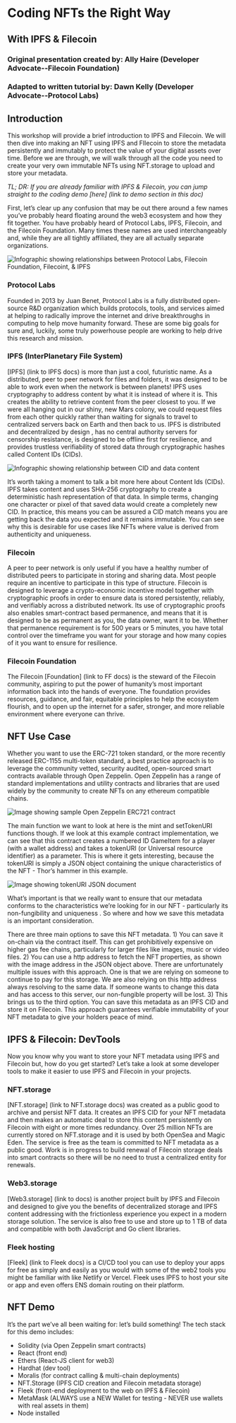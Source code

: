 # Coding NFTs the Right Way

## With IPFS & Filecoin

### Original presentation created by: Ally Haire (Developer Advocate--Filecoin Foundation)

### Adapted to written tutorial by: Dawn Kelly (Developer Advocate--Protocol Labs)

## Introduction

This workshop will provide a brief introduction to IPFS and Filecoin. We will then dive into making an NFT using IPFS and FIlecoin to store the metadata persistently and immutably to protect the value of your digital assets over time. Before we are through, we will walk through all the code you need to create your very own immutable NFTs using NFT.storage to upload and store your metadata.

[comment]: # (TODO: link needed)

*TL; DR: If you are already familiar with IPFS & Filecoin, you can jump straight to the coding demo [here] (link to demo section in this doc)*

First, let’s clear up any confusion that may be out there around a few names you’ve probably heard floating around the web3 ecosystem and how they fit together. You have probably heard of Protocol Labs, IPFS, Filecoin, and the Filecoin Foundation. Many times these names are used interchangeably and, while they are all tightly affiliated, they are all actually separate organizations.

[comment]: # (TODO: infographic showing PL, FF, F, & IPFS logos & relationships)

![Infographic showing relationships between Protocol Labs, Filecoin Foundation, Filecoint, & IPFS](https://www.markdownguide.org/assets/images/tux.png)

### Protocol Labs

Founded in 2013 by Juan Benet, Protocol Labs is a fully distributed open-source R&D organization which builds protocols, tools, and services aimed at helping to radically improve the internet and drive breakthroughs in computing to help move humanity forward. These are some big goals for sure and, luckily, some truly powerhouse people are working to help drive this research and mission.

### IPFS (InterPlanetary File System)

[comment]: # (TODO: link to IPFS docs)

[IPFS] (link to IPFS docs) is more than just a cool, futuristic name. As a distributed, peer to peer network for files and folders, it was designed to be able to work even when the network is between planets! IPFS uses cryptography to address content by what it is instead of where it is. This creates the ability to retrieve content from the peer closest to you. If we were all hanging out in our shiny, new Mars colony, we could request files from each other quickly rather than waiting for signals to travel to centralized servers back on Earth and then back to us. IPFS is distributed and decentralized by design , has no central authority servers for censorship resistance, is designed to be offline first for resilience, and provides trustless verifiability of stored data through cryptographic hashes called Content IDs (CIDs).

[comment]: # (TODO: infographic showing same CID = same content)

![Infographic showing relationship between CID and data content](https://www.markdownguide.org/assets/images/tux.png)

It’s worth taking a moment to talk a bit more here about Content Ids (CIDs). IPFS takes content and uses SHA-256 cryptography to create a deterministic hash representation of that data. In simple terms, changing one character or pixel of that saved data would create a completely new CID. In practice, this means you can be assured a CID match means you are getting back the data you expected and it remains immutable. You can see why this is desirable for use cases like NFTs where value is derived from authenticity and uniqueness.

### Filecoin

A peer to peer network is only useful if you have a healthy number of distributed peers to participate in storing and sharing data. Most people require an incentive to participate in this type of structure. Filecoin is designed to leverage a crypto-economic incentive model together with cryptographic proofs in order to ensure data is stored persistently, reliably, and verifiably across a distributed network. Its use of cryptographic proofs also enables smart-contract based permanence, and means that it is designed to be as permanent as you, the data owner, want it to be. Whether that permanence requirement is for 500 years or 5 minutes, you have total control over the timeframe you want for your storage and how many copies of it you want to ensure for resilience.

### Filecoin Foundation

[comment]: # (TODO: link to FF docs)

The Filecoin [Foundation] (link to FF docs) is the steward of the Filecoin community, aspiring to put the power of humanity’s most important information back into the hands of everyone. The foundation provides resources, guidance, and fair, equitable principles to help the ecosystem flourish, and to open up the internet for a safer, stronger, and more reliable environment where everyone can thrive.

## NFT Use Case

Whether you want to use the ERC-721 token standard, or the more recently released ERC-1155 multi-token standard, a best practice approach is to leverage the community vetted, security audited, open-sourced smart contracts available through Open Zeppelin. Open Zeppelin has a range of standard implementations and utility contracts and libraries that are used widely by the community to create NFTs on any ethereum compatible chains.

[comment]: # (TODO: add graphic GameItem contract from OZ)

![Image showing sample Open Zeppelin ERC721 contract](https://www.markdownguide.org/assets/images/tux.png)

The main function we want to look at here is the mint and setTokenURI functions though. If we look at this example contract implementation, we can see that this contract creates a numbered ID GameItem for a player (with a wallet address) and takes a tokenURI (or Universal resource identifier) as a parameter. This is where it gets interesting, because the tokenURI is simply a JSON object containing the unique characteristics of the NFT - Thor’s hammer in this example.

[comment]: # (TODO: add graphic tokenURI JSON example)

![Image showing tokenURI JSON document](https://www.markdownguide.org/assets/images/tux.png)

What’s important is that we really want to ensure that our metadata conforms to the characteristics we’re looking for in our NFT - particularly its non-fungibility and uniqueness . So where and how we save this metadata is an important consideration.

There are three main options to save this NFT metadata. 1) You can save it on-chain via the contract itself. This can get prohibitively expensive on higher gas fee chains, particularly for larger files like images, music or video files. 2) You can use a http address to fetch the NFT properties, as shown with the image address in the JSON object above. There are unfortunately multiple issues with this approach. One is that we are relying on someone to continue to pay for this storage. We are also relying on this http address always resolving to the same data. If someone wants to change this data and has access to this server, our non-fungible property will be lost. 3) This brings us to the third option. You can save this metadata as an IPFS CID and store it on Filecoin. This approach guarantees verifiable immutability of your NFT metadata to give your holders peace of mind.

## IPFS & Filecoin: DevTools

Now you know why you want to store your NFT metadata using IPFS and Filecoin but, how do you get started? Let’s take a look at some developer tools to make it easier to use IPFS and Filecoin in your projects.

### NFT.storage

[comment]: # (TODO: link to NFT.storage docs)

[NFT.storage] (link to NFT.storage docs) was created as a public good to archive and persist NFT data. It creates an IPFS CID for your NFT metadata and then makes an automatic deal to store this content persistently on Filecoin with eight or more times redundancy. Over 25 million NFTs are currently stored on NFT.storage and it is used by both OpenSea and Magic Eden. The service is free as the team is committed to NFT metadata as a public good. Work is in progress to build renewal of Filecoin storage deals into smart contracts so there will be no need to trust a centralized entity for renewals.

### Web3.storage

[comment]: # (TODO: link to Web3.storage docs)

[Web3.storage] (link to docs)  is another project built by IPFS and Filecoin and designed to give you the benefits of decentralized storage and IPFS content addressing with the frictionless experience you expect in a modern storage solution. The service is also free to use and store up to 1 TB of data and compatible with both JavaScript and Go client libraries.

### Fleek hosting

[comment]: # (TODO: link to Fleek docs)

[Fleek] (link to Fleek docs) is a CI/CD tool you can use to deploy your apps for free as simply and easily as you would with some of the web2 tools you might be familiar with like Netlify or Vercel. Fleek uses IPFS to host your site or app and even offers ENS domain routing on their platform.

## NFT Demo

It’s the part we’ve all been waiting for: let’s build something! The tech stack for this demo includes:

- Solidity (via Open Zeppelin smart contracts)
- React (front end)
- Ethers (React-JS client for web3)
- Hardhat (dev tool)
- Moralis (for contract calling & multi-chain deployments)
- NFT.Storage (IPFS CID creation and Filecoin metadata storage)
- Fleek (front-end deployment to the web on IPFS & Filecoin)
- MetaMask (ALWAYS use a NEW Wallet for testing - NEVER use wallets with real assets in them)
- Node installed

